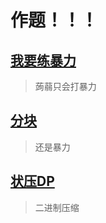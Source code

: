 # 作题！！！

## [我要练暴力](index/baoli.md)
> 蒟蒻只会打暴力    

## [分块](index/fenkuai.md)
> 还是暴力

## [状压DP](DP/zhuangyaDP.md)
> 二进制压缩
